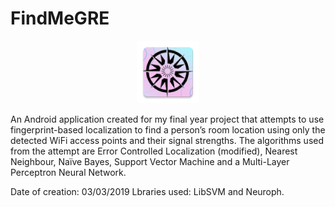 # FindMeGRE

<p align="center">
  <img src="https://github.com/MalikS789/FindMeGRE/blob/main/app/src/main/res/mipmap-xxxhdpi/ic_launcher.png?raw=true" width="100">
</p>

An Android application created for my final year project that attempts to use fingerprint-based localization to find a person’s room location using only the detected WiFi access points and their signal strengths. The algorithms used from the attempt are Error Controlled Localization (modified), Nearest Neighbour, Naïve Bayes, Support Vector Machine and a Multi-Layer Perceptron Neural Network.

Date of creation: 03/03/2019
Lbraries used: LibSVM and Neuroph.
